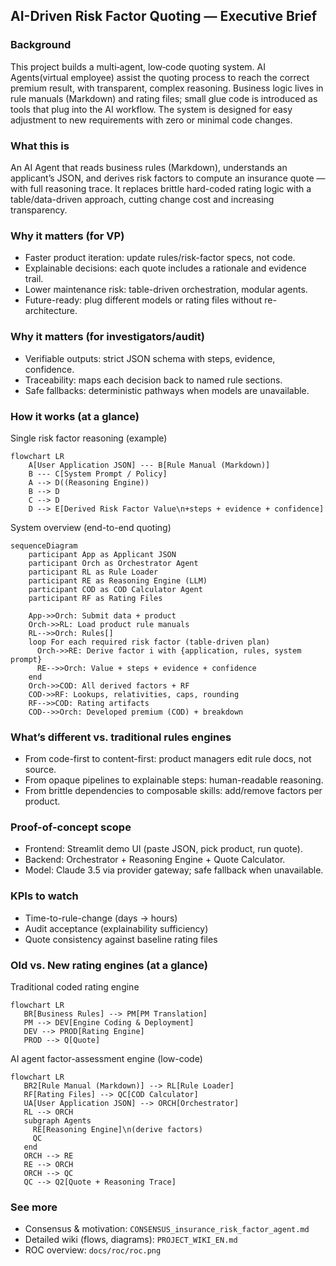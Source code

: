 ## AI-Driven Risk Factor Quoting — Executive Brief

### Background
This project builds a multi‑agent, low‑code quoting system. AI Agents(virtual employee) assist the quoting process to reach the correct premium result,  with transparent, complex reasoning. Business logic lives in rule manuals (Markdown) and rating files; small glue code is introduced as tools that plug into the AI workflow. The system is designed for easy adjustment to new requirements with zero or minimal code changes.

### What this is
An AI Agent that reads business rules (Markdown), understands an applicant’s JSON, and derives risk factors to compute an insurance quote — with full reasoning trace. It replaces brittle hard-coded rating logic with a table/data-driven approach, cutting change cost and increasing transparency.

### Why it matters (for VP)
- Faster product iteration: update rules/risk-factor specs, not code.
- Explainable decisions: each quote includes a rationale and evidence trail.
- Lower maintenance risk: table-driven orchestration, modular agents.
- Future-ready: plug different models or rating files without re-architecture.

### Why it matters (for investigators/audit)
- Verifiable outputs: strict JSON schema with steps, evidence, confidence.
- Traceability: maps each decision back to named rule sections.
- Safe fallbacks: deterministic pathways when models are unavailable.

### How it works (at a glance)

Single risk factor reasoning (example)
```mermaid
flowchart LR
    A[User Application JSON] --- B[Rule Manual (Markdown)]
    B --- C[System Prompt / Policy]
    A --> D((Reasoning Engine))
    B --> D
    C --> D
    D --> E[Derived Risk Factor Value\n+steps + evidence + confidence]
```

System overview (end-to-end quoting)
```mermaid
sequenceDiagram
    participant App as Applicant JSON
    participant Orch as Orchestrator Agent
    participant RL as Rule Loader
    participant RE as Reasoning Engine (LLM)
    participant COD as COD Calculator Agent
    participant RF as Rating Files

    App->>Orch: Submit data + product
    Orch->>RL: Load product rule manuals
    RL-->>Orch: Rules[]
    loop For each required risk factor (table-driven plan)
      Orch->>RE: Derive factor i with {application, rules, system prompt}
      RE-->>Orch: Value + steps + evidence + confidence
    end
    Orch->>COD: All derived factors + RF
    COD->>RF: Lookups, relativities, caps, rounding
    RF-->>COD: Rating artifacts
    COD-->>Orch: Developed premium (COD) + breakdown
```

### What’s different vs. traditional rules engines
- From code-first to content-first: product managers edit rule docs, not source.
- From opaque pipelines to explainable steps: human-readable reasoning.
- From brittle dependencies to composable skills: add/remove factors per product.

### Proof-of-concept scope
- Frontend: Streamlit demo UI (paste JSON, pick product, run quote).
- Backend: Orchestrator + Reasoning Engine + Quote Calculator.
- Model: Claude 3.5 via provider gateway; safe fallback when unavailable.

### KPIs to watch
- Time-to-rule-change (days → hours)
- Audit acceptance (explainability sufficiency)
- Quote consistency against baseline rating files

### Old vs. New rating engines (at a glance)

Traditional coded rating engine
```mermaid
flowchart LR
   BR[Business Rules] --> PM[PM Translation]
   PM --> DEV[Engine Coding & Deployment]
   DEV --> PROD[Rating Engine]
   PROD --> Q[Quote]
```

AI agent factor-assessment engine (low-code)
```mermaid
flowchart LR
   BR2[Rule Manual (Markdown)] --> RL[Rule Loader]
   RF[Rating Files] --> QC[COD Calculator]
   UA[User Application JSON] --> ORCH[Orchestrator]
   RL --> ORCH
   subgraph Agents
     RE[Reasoning Engine]\n(derive factors)
     QC
   end
   ORCH --> RE
   RE --> ORCH
   ORCH --> QC
   QC --> Q2[Quote + Reasoning Trace]
```

### See more
- Consensus & motivation: `CONSENSUS_insurance_risk_factor_agent.md`
- Detailed wiki (flows, diagrams): `PROJECT_WIKI_EN.md`
- ROC overview: `docs/roc/roc.png`

